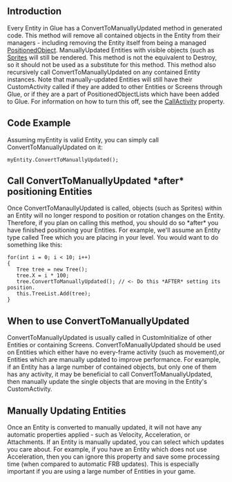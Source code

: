 ## Introduction

Every Entity in Glue has a ConvertToManuallyUpdated method in generated code. This method will remove all contained objects in the Entity from their managers - including removing the Entity itself from being a managed [PositionedObject](/frb/docs/index.php?title=FlatRedBall.PositionedObject "FlatRedBall.PositionedObject"). ManuallyUpdated Entities with visible objects (such as [Sprites](/frb/docs/index.php?title=FlatRedBall.Sprite "FlatRedBall.Sprite") will still be rendered. This method is not the equivalent to Destroy, so it should not be used as a substitute for this method. This method also recursively call ConvertToManuallyUpdated on any contained Entity instances. Note that manually-updated Entities will still have their CustomActivity called if they are added to other Entities or Screens through Glue, or if they are a part of PositionedObjectLists which have been added to Glue. For information on how to turn this off, see the [CallActivity](/frb/docs/index.php?title=Glue:Reference:Objects:CallActivity "Glue:Reference:Objects:CallActivity") property.

## Code Example

Assuming myEntity is valid Entity, you can simply call ConvertToManuallyUpdated on it:

    myEntity.ConvertToManuallyUpdated();

## Call ConvertToManuallyUpdated \*after\* positioning Entities

Once ConvertToManaullyUpdated is called, objects (such as Sprites) within an Entity will no longer respond to position or rotation changes on the Entity. Therefore, if you plan on calling this method, you should do so \*after\* you have finished positioning your Entities. For example, we'll assume an Entity type called Tree which you are placing in your level. You would want to do something like this:

    for(int i = 0; i < 10; i++)
    {
       Tree tree = new Tree();
       tree.X = i * 100;
       tree.ConvertToManuallyUpdated(); // <- Do this *AFTER* setting its position.
       this.TreeList.Add(tree);
    }

## When to use ConvertToManuallyUpdated

ConvertToManuallyUpdated is usually called in CustomInitialize of other Entities or containing Screens. ConvertToManuallyUpdated should be used on Entities which either have no every-frame activity (such as movement),or Entities which are manually updated to improve performance. For example, if an Entity has a large number of contained objects, but only one of them has any activity, it may be beneficial to call ConvertToManuallyUpdated, then manually update the single objects that are moving in the Entity's CustomActivity.

## Manually Updating Entities

Once an Entity is converted to manually updated, it will not have any automatic properties applied - such as Velocity, Acceleration, or Attachments. If an Entity is manually updated, you can select which updates you care about. For example, if you have an Entity which does not use Acceleration, then you can ignore this property and save some processing time (when compared to automatic FRB updates). This is especially important if you are using a large number of Entities in your game.
